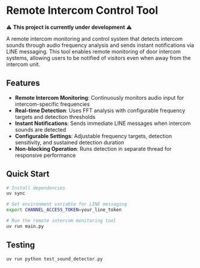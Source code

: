 # Remote Intercom Control Tool

⚠️ **This project is currently under development** ⚠️

A remote intercom monitoring and control system that detects intercom sounds through audio frequency analysis and sends instant notifications via LINE messaging. This tool enables remote monitoring of door intercom systems, allowing users to be notified of visitors even when away from the intercom unit.

## Features

- **Remote Intercom Monitoring**: Continuously monitors audio input for intercom-specific frequencies
- **Real-time Detection**: Uses FFT analysis with configurable frequency targets and detection thresholds
- **Instant Notifications**: Sends immediate LINE messages when intercom sounds are detected
- **Configurable Settings**: Adjustable frequency targets, detection sensitivity, and sustained detection duration
- **Non-blocking Operation**: Runs detection in separate thread for responsive performance

## Quick Start

```bash
# Install dependencies
uv sync

# Set environment variable for LINE messaging
export CHANNEL_ACCESS_TOKEN=your_line_token

# Run the remote intercom monitoring tool
uv run main.py
```

## Testing

```bash
uv run python test_sound_detector.py
```